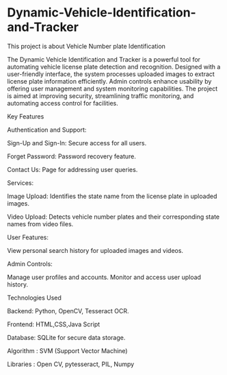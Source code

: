 # Dynamic-Vehicle-Identification-and-Tracker
This project is about Vehicle Number plate Identification

The Dynamic Vehicle Identification and Tracker is a powerful tool for automating vehicle license plate detection and recognition. Designed with a user-friendly interface, the system processes uploaded images to extract license plate information efficiently. Admin controls enhance usability by offering user management and system monitoring capabilities. The project is aimed at improving security, streamlining traffic monitoring, and automating access control for facilities.

Key Features

Authentication and Support:

Sign-Up and Sign-In: Secure access for all users.

Forget Password: Password recovery feature.

Contact Us: Page for addressing user queries.


Services:


Image Upload: Identifies the state name from the license plate in uploaded images.

Video Upload: Detects vehicle number plates and their corresponding state names from video files.


User Features:

View personal search history for uploaded images and videos.


Admin Controls:

Manage user profiles and accounts.
Monitor and access user upload history.

Technologies Used

Backend: Python, OpenCV, Tesseract OCR.

Frontend: HTML,CSS,Java Script

Database: SQLite for secure data storage.

Algorithm : SVM (Support Vector Machine)

Libraries : Open CV, pytesseract, PIL, Numpy
